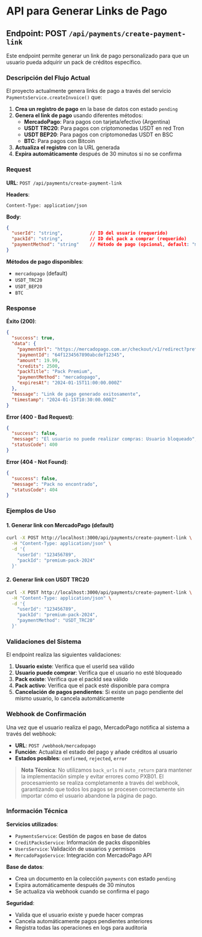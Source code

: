 # API para Generar Links de Pago

## Endpoint: POST `/api/payments/create-payment-link`

Este endpoint permite generar un link de pago personalizado para que un usuario pueda adquirir un pack de créditos específico.

### Descripción del Flujo Actual

El proyecto actualmente genera links de pago a través del servicio `PaymentsService.createInvoice()` que:

1. **Crea un registro de pago** en la base de datos con estado `pending`
2. **Genera el link de pago** usando diferentes métodos:
   - **MercadoPago**: Para pagos con tarjeta/efectivo (Argentina)
   - **USDT TRC20**: Para pagos con criptomonedas USDT en red Tron
   - **USDT BEP20**: Para pagos con criptomonedas USDT en BSC
   - **BTC**: Para pagos con Bitcoin
3. **Actualiza el registro** con la URL generada
4. **Expira automáticamente** después de 30 minutos si no se confirma

### Request

**URL**: `POST /api/payments/create-payment-link`

**Headers**:
```
Content-Type: application/json
```

**Body**:
```json
{
  "userId": "string",          // ID del usuario (requerido)
  "packId": "string",          // ID del pack a comprar (requerido)
  "paymentMethod": "string"    // Método de pago (opcional, default: "mercadopago")
}
```

**Métodos de pago disponibles**:
- `mercadopago` (default)
- `USDT_TRC20`
- `USDT_BEP20`
- `BTC`

### Response

**Éxito (200)**:
```json
{
  "success": true,
  "data": {
    "paymentUrl": "https://mercadopago.com.ar/checkout/v1/redirect?preference-id=...",
    "paymentId": "64f1234567890abcdef12345",
    "amount": 19.99,
    "credits": 2500,
    "packTitle": "Pack Premium",
    "paymentMethod": "mercadopago",
    "expiresAt": "2024-01-15T11:00:00.000Z"
  },
  "message": "Link de pago generado exitosamente",
  "timestamp": "2024-01-15T10:30:00.000Z"
}
```

**Error (400 - Bad Request)**:
```json
{
  "success": false,
  "message": "El usuario no puede realizar compras: Usuario bloqueado",
  "statusCode": 400
}
```

**Error (404 - Not Found)**:
```json
{
  "success": false,
  "message": "Pack no encontrado",
  "statusCode": 404
}
```

### Ejemplos de Uso

#### 1. Generar link con MercadoPago (default)
```bash
curl -X POST http://localhost:3000/api/payments/create-payment-link \
  -H "Content-Type: application/json" \
  -d '{
    "userId": "123456789",
    "packId": "premium-pack-2024"
  }'
```

#### 2. Generar link con USDT TRC20
```bash
curl -X POST http://localhost:3000/api/payments/create-payment-link \
  -H "Content-Type: application/json" \
  -d '{
    "userId": "123456789",
    "packId": "premium-pack-2024",
    "paymentMethod": "USDT_TRC20"
  }'
```

### Validaciones del Sistema

El endpoint realiza las siguientes validaciones:

1. **Usuario existe**: Verifica que el userId sea válido
2. **Usuario puede comprar**: Verifica que el usuario no esté bloqueado
3. **Pack existe**: Verifica que el packId sea válido
4. **Pack activo**: Verifica que el pack esté disponible para compra
5. **Cancelación de pagos pendientes**: Si existe un pago pendiente del mismo usuario, lo cancela automáticamente

### Webhook de Confirmación

Una vez que el usuario realiza el pago, MercadoPago notifica al sistema a través del webhook:
- **URL**: `POST /webhook/mercadopago`
- **Función**: Actualiza el estado del pago y añade créditos al usuario
- **Estados posibles**: `confirmed`, `rejected`, `error`

> **Nota Técnica**: No utilizamos `back_urls` ni `auto_return` para mantener la implementación simple y evitar errores como PXB01. El procesamiento se realiza completamente a través del webhook, garantizando que todos los pagos se procesen correctamente sin importar cómo el usuario abandone la página de pago.

### Información Técnica

**Servicios utilizados**:
- `PaymentsService`: Gestión de pagos en base de datos
- `CreditPacksService`: Información de packs disponibles  
- `UsersService`: Validación de usuarios y permisos
- `MercadoPagoService`: Integración con MercadoPago API

**Base de datos**:
- Crea un documento en la colección `payments` con estado `pending`
- Expira automáticamente después de 30 minutos
- Se actualiza vía webhook cuando se confirma el pago

**Seguridad**:
- Valida que el usuario existe y puede hacer compras
- Cancela automáticamente pagos pendientes anteriores
- Registra todas las operaciones en logs para auditoría 